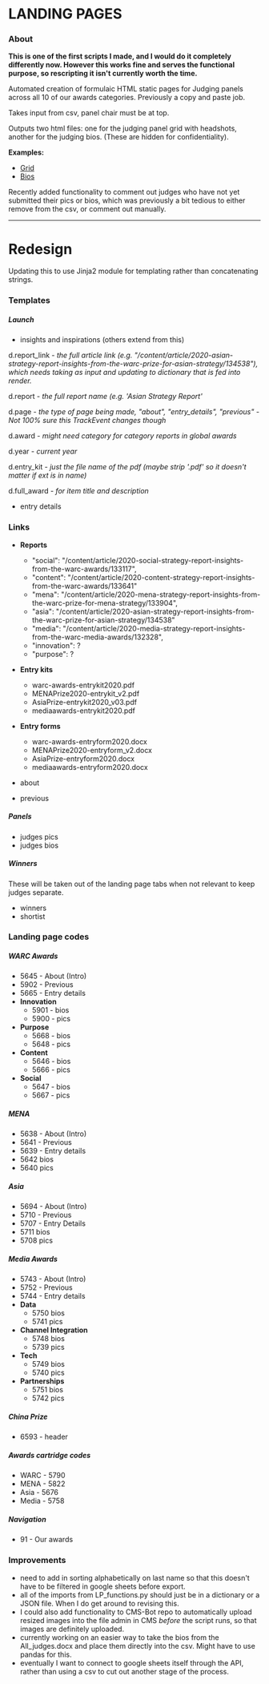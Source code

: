 # LANDING PAGES

### About

**This is one of the first scripts I made, and I would do it completely differently now. However this works fine and serves the functional purpose, so rescripting it isn't currently worth the time.**

Automated creation of formulaic HTML static pages for Judging panels across all 10 of our awards categories. Previously a copy and paste job.

Takes input from csv, panel chair must be at top.

Outputs two html files: one for the judging panel grid with headshots, another for the judging bios. (These are hidden for confidentiality).

**Examples:**

- [Grid](https://www.warc.com/WarcAwards.prize?tab=innovation)
- [Bios](https://www.warc.com/WARCAwards/innovation-judges.info#jane-wakely)

Recently added functionality to comment out judges who have not yet submitted their pics or bios, which was previously a bit tedious to either remove from the csv, or comment out manually.

---

# Redesign

Updating this to use Jinja2 module for templating rather than concatenating strings.


### Templates

##### Launch

- insights and inspirations (others extend from this)

d.report_link - *the full article link (e.g. "/content/article/2020-asian-strategy-report-insights-from-the-warc-prize-for-asian-strategy/134538"), which needs taking as input and updating to dictionary that is fed into render.*

d.report - *the full report name (e.g. 'Asian Strategy Report'*

d.page - *the type of page being made, "about", "entry_details", "previous" - Not 100% sure this TrackEvent changes though*

d.award - *might need category for category reports in global awards*

d.year - *current year*

d.entry_kit - *just the file name of the pdf (maybe strip '.pdf' so it doesn't matter if ext is in name)*

d.full_award - *for item title and description*


- entry details

### Links

- **Reports**
    - "social": "/content/article/2020-social-strategy-report-insights-from-the-warc-awards/133117",
    - "content": "/content/article/2020-content-strategy-report-insights-from-the-warc-awards/133641"
    - "mena": "/content/article/2020-mena-strategy-report-insights-from-the-warc-prize-for-mena-strategy/133904",
    - "asia": "/content/article/2020-asian-strategy-report-insights-from-the-warc-prize-for-asian-strategy/134538"
    - "media": "/content/article/2020-media-strategy-report-insights-from-the-warc-media-awards/132328",
    - "innovation": ?
    - "purpose": ?
- **Entry kits**
    - warc-awards-entrykit2020.pdf
    - MENAPrize2020-entrykit_v2.pdf
    - AsiaPrize-entrykit2020_v03.pdf
    - mediaawards-entrykit2020.pdf
- **Entry forms**
    - warc-awards-entryform2020.docx
    - MENAPrize2020-entryform_v2.docx
    - AsiaPrize-entryform2020.docx
    - mediaawards-entryform2020.docx

- about
- previous

##### Panels

- judges pics
- judges bios

##### Winners

These will be taken out of the landing page tabs when not relevant to keep judges separate.

- winners
- shortist


### Landing page codes

##### WARC Awards

- 5645 - About (Intro)
- 5902 - Previous
- 5665 - Entry details
- **Innovation** 
    - 5901 - bios
    - 5900 - pics
- **Purpose**
    - 5668 - bios
    - 5648 - pics
- **Content**
    - 5646 - bios
    - 5666 - pics
- **Social**
    - 5647 - bios
    - 5667 - pics

##### MENA

- 5638 - About (Intro)
- 5641 - Previous
- 5639 - Entry details
- 5642 bios
- 5640 pics

##### Asia

- 5694 - About (Intro)
- 5710 - Previous
- 5707 - Entry Details
- 5711 bios
- 5708 pics

##### Media Awards

- 5743 - About (Intro)
- 5752 - Previous
- 5744 - Entry details
- **Data**
    - 5750 bios
    - 5741 pics
- **Channel Integration**
    - 5748 bios
    - 5739 pics
- **Tech**
    - 5749 bios
    - 5740 pics
- **Partnerships**
    - 5751 bios
    - 5742 pics

##### China Prize
- 6593 - header 

##### Awards cartridge codes
- WARC - 5790
- MENA - 5822
- Asia - 5676
- Media - 5758

##### Navigation
- 91 - Our awards

### Improvements

- need to add in sorting alphabetically on last name so that this doesn't have to be filtered in google sheets before export.
- all of the imports from LP_functions.py should just be in a dictionary or a JSON file. When I do get around to revising this.
- I could also add functionality to CMS-Bot repo to automatically upload resized images into the file admin in CMS *before* the script runs, so that images are definitely uploaded.
- currently working on an easier way to take the bios from the All_judges.docx and place them directly into the csv. Might have to use pandas for this.
- eventually I want to connect to google sheets itself through the API, rather than using a csv to cut out another stage of the process.

